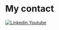 My contact
=========



[![Linkedin Youtube](https://www.linkedin.com/in/maksim-parshykov-237583170/)](https://www.youtube.com/channel/UC95MA2gH9NG02FbdEIoQyuw)
